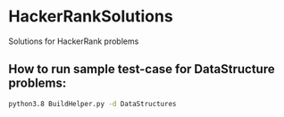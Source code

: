 # HackerRankSolutions
Solutions for HackerRank problems

## How to run sample test-case for DataStructure problems:
```bash
python3.8 BuildHelper.py -d DataStructures
```
